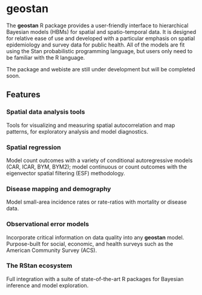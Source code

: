 # geostan

The **geostan** R package provides a user-friendly interface to
hierarchical Bayesian models (HBMs) for spatial and spatio-temporal data. It is designed for
relative ease of use and developed with a particular emphasis on spatial epidemiology and survey data for public health.
All of the models are fit using the Stan probabilistic programming language, but users only need to be familiar with the R language.

The package and webiste are still under development but will be completed soon.

## Features

### Spatial data analysis tools

Tools for visualizing and measuring spatial autocorrelation and map patterns, for exploratory analysis and model diagnostics.

### Spatial regression 

Model count outcomes with a variety of conditional autoregressive models (CAR, ICAR, BYM, BYM2); model continuous or count outcomes with the eigenvector spatial filtering (ESF) methodology.

### Disease mapping and demography

Model small-area incidence rates or rate-ratios with mortality or disease data.

### Observational error models 

Incorporate critical information on data quality into any **geostan** model. Purpose-built for social, economic, and health surveys such as the American Community Survey (ACS).

### The RStan ecosystem

Full integration with a suite of state-of-the-art R packages for Bayesian inference and model exploration.
